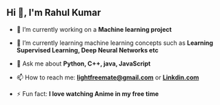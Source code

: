 ## Hi 👋, I'm Rahul Kumar



- 🔭 I’m currently working on a **Machine learning project**

- 🌱 I’m currently learning machine learning concepts such as **Learning Supervised Learning, Deep Neural Networks etc**

- 💬 Ask me about **Python, C++, java, JavaScript**

- 📫 How to reach me: **lightfreemate@gmail.com** or **[Linkdin.com](https://www.linkedin.com/in/rkzero/)**

- ⚡ Fun fact: **I love watching Anime in my free time**

<!-- <img src="https://github-readme-stats.vercel.app/api?username=rkstu&&show_icons=true&title_color=ffffff&icon_color=bb2acf&text_color=daf7dc&bg_color=151515"> -->
